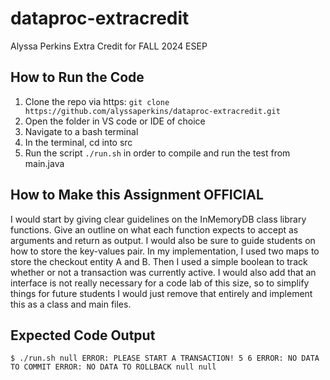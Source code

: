 # dataproc-extracredit
Alyssa Perkins Extra Credit for FALL 2024 ESEP

## How to Run the Code
1. Clone the repo via https: `git clone https://github.com/alyssaperkins/dataproc-extracredit.git`
2. Open the folder in VS code or IDE of choice
3. Navigate to a bash terminal
4. In the terminal, cd into src
5. Run the script `./run.sh` in order to compile and run the test from main.java

## How to Make this Assignment OFFICIAL
I would start by giving clear guidelines on the InMemoryDB class library functions.  Give an outline on what each function
expects to accept as arguments and return as output.  I would also be sure to guide students on how to store the key-values pair.
In my implementation, I used two maps to store the checkout entity A and B.  Then I used a simple boolean to track whether or
not a transaction was currently active.  I would also add that an interface is not really necessary for a code lab of this size, so
to simplify things for future students I would just remove that entirely and implement this as a class and main files.

## Expected Code Output
`$ ./run.sh
null
ERROR: PLEASE START A TRANSACTION!
5
6
ERROR: NO DATA TO COMMIT
ERROR: NO DATA TO ROLLBACK
null
null`

